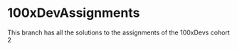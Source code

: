 # 100xDevAssignments

This branch has all the solutions to the assignments of the 100xDevs cohort 2
